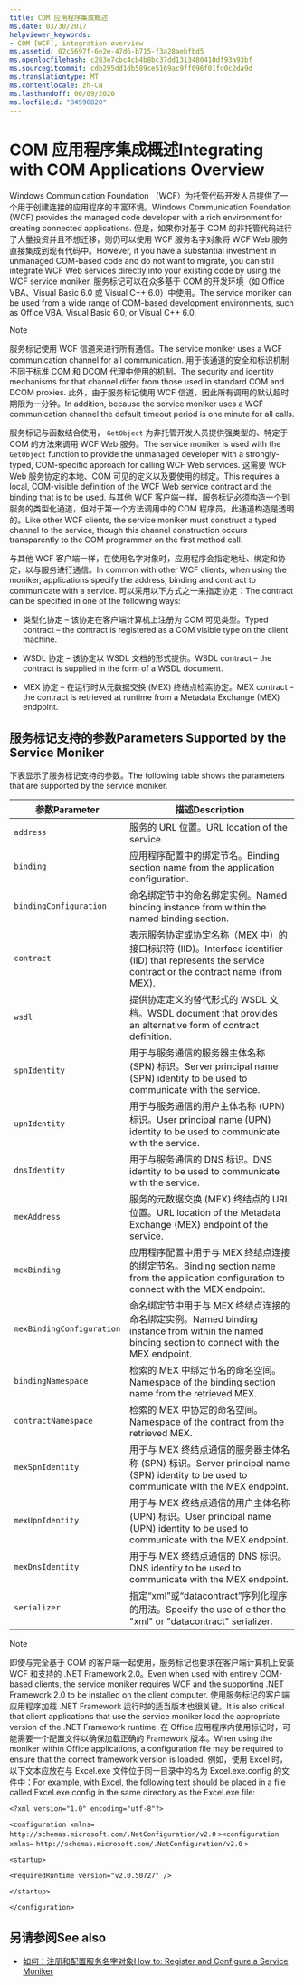 ```yaml
---
title: COM 应用程序集成概述
ms.date: 03/30/2017
helpviewer_keywords:
- COM [WCF], integration overview
ms.assetid: 02c5697f-6e2e-47d6-b715-f3a28aebfbd5
ms.openlocfilehash: c283e7cbc4cb4b8bc37dd1313480410df93a93bf
ms.sourcegitcommit: cdb295dd1db589ce5169ac9ff096f01fd0c2da9d
ms.translationtype: MT
ms.contentlocale: zh-CN
ms.lasthandoff: 06/09/2020
ms.locfileid: "84596820"
---
```

# <a name="integrating-with-com-applications-overview"></a><span data-ttu-id="eb9f8-102">COM 应用程序集成概述</span><span class="sxs-lookup"><span data-stu-id="eb9f8-102">Integrating with COM Applications Overview</span></span>

<span data-ttu-id="eb9f8-103">Windows Communication Foundation （WCF）为托管代码开发人员提供了一个用于创建连接的应用程序的丰富环境。</span><span class="sxs-lookup"><span data-stu-id="eb9f8-103">Windows Communication Foundation (WCF) provides the managed code developer with a rich environment for creating connected applications.</span></span> <span data-ttu-id="eb9f8-104">但是，如果你对基于 COM 的非托管代码进行了大量投资并且不想迁移，则仍可以使用 WCF 服务名字对象将 WCF Web 服务直接集成到现有代码中。</span><span class="sxs-lookup"><span data-stu-id="eb9f8-104">However, if you have a substantial investment in unmanaged COM-based code and do not want to migrate, you can still integrate WCF Web services directly into your existing code by using the WCF service moniker.</span></span> <span data-ttu-id="eb9f8-105">服务标记可以在众多基于 COM 的开发环境（如 Office VBA、Visual Basic 6.0 或 Visual C++ 6.0）中使用。</span><span class="sxs-lookup"><span data-stu-id="eb9f8-105">The service moniker can be used from a wide range of COM-based development environments, such as Office VBA, Visual Basic 6.0, or Visual C++ 6.0.</span></span>

> [!NOTE]
> <span data-ttu-id="eb9f8-106">服务标记使用 WCF 信道来进行所有通信。</span><span class="sxs-lookup"><span data-stu-id="eb9f8-106">The service moniker uses a WCF communication channel for all communication.</span></span> <span data-ttu-id="eb9f8-107">用于该通道的安全和标识机制不同于标准 COM 和 DCOM 代理中使用的机制。</span><span class="sxs-lookup"><span data-stu-id="eb9f8-107">The security and identity mechanisms for that channel differ from those used in standard COM and DCOM proxies.</span></span> <span data-ttu-id="eb9f8-108">此外，由于服务标记使用 WCF 信道，因此所有调用的默认超时期限为一分钟。</span><span class="sxs-lookup"><span data-stu-id="eb9f8-108">In addition, because the service moniker uses a WCF communication channel the default timeout period is one minute for all calls.</span></span>

<span data-ttu-id="eb9f8-109">服务标记与函数结合使用， `GetObject` 为非托管开发人员提供强类型的、特定于 COM 的方法来调用 WCF Web 服务。</span><span class="sxs-lookup"><span data-stu-id="eb9f8-109">The service moniker is used with the `GetObject` function to provide the unmanaged developer with a strongly-typed, COM-specific approach for calling WCF Web services.</span></span> <span data-ttu-id="eb9f8-110">这需要 WCF Web 服务协定的本地、COM 可见的定义以及要使用的绑定。</span><span class="sxs-lookup"><span data-stu-id="eb9f8-110">This requires a local, COM-visible definition of the WCF Web service contract and the binding that is to be used.</span></span> <span data-ttu-id="eb9f8-111">与其他 WCF 客户端一样，服务标记必须构造一个到服务的类型化通道，但对于第一个方法调用中的 COM 程序员，此通道构造是透明的。</span><span class="sxs-lookup"><span data-stu-id="eb9f8-111">Like other WCF clients, the service moniker must construct a typed channel to the service, though this channel construction occurs transparently to the COM programmer on the first method call.</span></span>

<span data-ttu-id="eb9f8-112">与其他 WCF 客户端一样，在使用名字对象时，应用程序会指定地址、绑定和协定，以与服务进行通信。</span><span class="sxs-lookup"><span data-stu-id="eb9f8-112">In common with other WCF clients, when using the moniker, applications specify the address, binding and contract to communicate with a service.</span></span> <span data-ttu-id="eb9f8-113">可以采用以下方式之一来指定协定：</span><span class="sxs-lookup"><span data-stu-id="eb9f8-113">The contract can be specified in one of the following ways:</span></span>

- <span data-ttu-id="eb9f8-114">类型化协定 – 该协定在客户端计算机上注册为 COM 可见类型。</span><span class="sxs-lookup"><span data-stu-id="eb9f8-114">Typed contract – the contract is registered as a COM visible type on the client machine.</span></span>

- <span data-ttu-id="eb9f8-115">WSDL 协定 – 该协定以 WSDL 文档的形式提供。</span><span class="sxs-lookup"><span data-stu-id="eb9f8-115">WSDL contract – the contract is supplied in the form of a WSDL document.</span></span>

- <span data-ttu-id="eb9f8-116">MEX 协定 – 在运行时从元数据交换 (MEX) 终结点检索协定。</span><span class="sxs-lookup"><span data-stu-id="eb9f8-116">MEX contract – the contract is retrieved at runtime from a Metadata Exchange (MEX) endpoint.</span></span>

## <a name="parameters-supported-by-the-service-moniker"></a><span data-ttu-id="eb9f8-117">服务标记支持的参数</span><span class="sxs-lookup"><span data-stu-id="eb9f8-117">Parameters Supported by the Service Moniker</span></span>

<span data-ttu-id="eb9f8-118">下表显示了服务标记支持的参数。</span><span class="sxs-lookup"><span data-stu-id="eb9f8-118">The following table shows the parameters that are supported by the service moniker.</span></span>

|<span data-ttu-id="eb9f8-119">参数</span><span class="sxs-lookup"><span data-stu-id="eb9f8-119">Parameter</span></span>|<span data-ttu-id="eb9f8-120">描述</span><span class="sxs-lookup"><span data-stu-id="eb9f8-120">Description</span></span>|
|---------------|-----------------|
|`address`|<span data-ttu-id="eb9f8-121">服务的 URL 位置。</span><span class="sxs-lookup"><span data-stu-id="eb9f8-121">URL location of the service.</span></span>|
|`binding`|<span data-ttu-id="eb9f8-122">应用程序配置中的绑定节名。</span><span class="sxs-lookup"><span data-stu-id="eb9f8-122">Binding section name from the application configuration.</span></span>|
|`bindingConfiguration`|<span data-ttu-id="eb9f8-123">命名绑定节中的命名绑定实例。</span><span class="sxs-lookup"><span data-stu-id="eb9f8-123">Named binding instance from within the named binding section.</span></span>|
|`contract`|<span data-ttu-id="eb9f8-124">表示服务协定或协定名称（MEX 中）的接口标识符 (IID)。</span><span class="sxs-lookup"><span data-stu-id="eb9f8-124">Interface identifier (IID) that represents the service contract or the contract name (from MEX).</span></span>|
|`wsdl`|<span data-ttu-id="eb9f8-125">提供协定定义的替代形式的 WSDL 文档。</span><span class="sxs-lookup"><span data-stu-id="eb9f8-125">WSDL document that provides an alternative form of contract definition.</span></span>|
|`spnIdentity`|<span data-ttu-id="eb9f8-126">用于与服务通信的服务器主体名称 (SPN) 标识。</span><span class="sxs-lookup"><span data-stu-id="eb9f8-126">Server principal name (SPN) identity to be used to communicate with the service.</span></span>|
|`upnIdentity`|<span data-ttu-id="eb9f8-127">用于与服务通信的用户主体名称 (UPN) 标识。</span><span class="sxs-lookup"><span data-stu-id="eb9f8-127">User principal name (UPN) identity to be used to communicate with the service.</span></span>|
|`dnsIdentity`|<span data-ttu-id="eb9f8-128">用于与服务通信的 DNS 标识。</span><span class="sxs-lookup"><span data-stu-id="eb9f8-128">DNS identity to be used to communicate with the service.</span></span>|
|`mexAddress`|<span data-ttu-id="eb9f8-129">服务的元数据交换 (MEX) 终结点的 URL 位置。</span><span class="sxs-lookup"><span data-stu-id="eb9f8-129">URL location of the Metadata Exchange (MEX) endpoint of the service.</span></span>|
|`mexBinding`|<span data-ttu-id="eb9f8-130">应用程序配置中用于与 MEX 终结点连接的绑定节名。</span><span class="sxs-lookup"><span data-stu-id="eb9f8-130">Binding section name from the application configuration to connect with the MEX endpoint.</span></span>|
|`mexBindingConfiguration`|<span data-ttu-id="eb9f8-131">命名绑定节中用于与 MEX 终结点连接的命名绑定实例。</span><span class="sxs-lookup"><span data-stu-id="eb9f8-131">Named binding instance from within the named binding section to connect with the MEX endpoint.</span></span>|
|`bindingNamespace`|<span data-ttu-id="eb9f8-132">检索的 MEX 中绑定节名的命名空间。</span><span class="sxs-lookup"><span data-stu-id="eb9f8-132">Namespace of the binding section name from the retrieved MEX.</span></span>|
|`contractNamespace`|<span data-ttu-id="eb9f8-133">检索的 MEX 中协定的命名空间。</span><span class="sxs-lookup"><span data-stu-id="eb9f8-133">Namespace of the contract from the retrieved MEX.</span></span>|
|`mexSpnIdentity`|<span data-ttu-id="eb9f8-134">用于与 MEX 终结点通信的服务器主体名称 (SPN) 标识。</span><span class="sxs-lookup"><span data-stu-id="eb9f8-134">Server principal name (SPN) identity to be used to communicate with the MEX endpoint.</span></span>|
|`mexUpnIdentity`|<span data-ttu-id="eb9f8-135">用于与 MEX 终结点通信的用户主体名称 (UPN) 标识。</span><span class="sxs-lookup"><span data-stu-id="eb9f8-135">User principal name (UPN) identity to be used to communicate with the MEX endpoint.</span></span>|
|`mexDnsIdentity`|<span data-ttu-id="eb9f8-136">用于与 MEX 终结点通信的 DNS 标识。</span><span class="sxs-lookup"><span data-stu-id="eb9f8-136">DNS identity to be used to communicate with the MEX endpoint.</span></span>|
|`serializer`|<span data-ttu-id="eb9f8-137">指定“xml”或“datacontract”序列化程序的用法。</span><span class="sxs-lookup"><span data-stu-id="eb9f8-137">Specify the use of either the "xml" or "datacontract" serializer.</span></span>|

> [!NOTE]
> <span data-ttu-id="eb9f8-138">即使与完全基于 COM 的客户端一起使用，服务标记也要求在客户端计算机上安装 WCF 和支持的 .NET Framework 2.0。</span><span class="sxs-lookup"><span data-stu-id="eb9f8-138">Even when used with entirely COM-based clients, the service moniker requires WCF and the supporting .NET Framework 2.0 to be installed on the client computer.</span></span> <span data-ttu-id="eb9f8-139">使用服务标记的客户端应用程序加载 .NET Framework 运行时的适当版本也很关键。</span><span class="sxs-lookup"><span data-stu-id="eb9f8-139">It is also critical that client applications that use the service moniker load the appropriate version of the .NET Framework runtime.</span></span> <span data-ttu-id="eb9f8-140">在 Office 应用程序内使用标记时，可能需要一个配置文件以确保加载正确的 Framework 版本。</span><span class="sxs-lookup"><span data-stu-id="eb9f8-140">When using the moniker within Office applications, a configuration file may be required to ensure that the correct framework version is loaded.</span></span> <span data-ttu-id="eb9f8-141">例如，使用 Excel 时，以下文本应放在与 Excel.exe 文件位于同一目录中的名为 Excel.exe.config 的文件中：</span><span class="sxs-lookup"><span data-stu-id="eb9f8-141">For example, with Excel, the following text should be placed in a file called Excel.exe.config in the same directory as the Excel.exe file:</span></span>
>
> `<?xml version="1.0" encoding="utf-8"?>`
>
> <span data-ttu-id="eb9f8-142">`<configuration xmlns=` `http://schemas.microsoft.com/.NetConfiguration/v2.0` `>`</span><span class="sxs-lookup"><span data-stu-id="eb9f8-142">`<configuration xmlns=` `http://schemas.microsoft.com/.NetConfiguration/v2.0` `>`</span></span>
>
> `<startup>`
>
> `<requiredRuntime version="v2.0.50727" />`
>
> `</startup>`
>
> `</configuration>`

## <a name="see-also"></a><span data-ttu-id="eb9f8-143">另请参阅</span><span class="sxs-lookup"><span data-stu-id="eb9f8-143">See also</span></span>

- [<span data-ttu-id="eb9f8-144">如何：注册和配置服务名字对象</span><span class="sxs-lookup"><span data-stu-id="eb9f8-144">How to: Register and Configure a Service Moniker</span></span>](how-to-register-and-configure-a-service-moniker.md)
